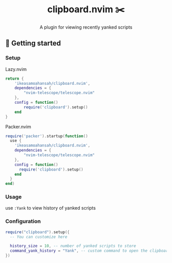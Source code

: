 <h1 align="center" style="font-weight: bold;">clipboard.nvim ✂️</h1>

<p align="center">A plugin for viewing recently yanked scripts</p>
 
<h2 id="started">🚀 Getting started</h2> 

### Setup

Lazy.nvim 

```lua
return {
    'ikeasamoahansah/clipboard.nvim',
    dependencies = {
        "nvim-telescope/telescope.nvim"
    },
    config = function()
        require('clipboard').setup()
    end
}
```

Packer.nvim

```lua
require('packer').startup(function()
  use {
    'ikeasamoahansah/clipboard.nvim',
    dependencies = {
        "nvim-telescope/telescope.nvim"
    },
    config = function()
      require('clipboard').setup()
    end
  }
end)
```

### Usage
use ```:Yank``` to view history of yanked scripts

### Configuration
```lua
require("clipboard").setup({
  -- You can customize here

  history_size = 10, -- number of yanked scripts to store
  command_yank_history = "Yank", -- custom command to open the clipboard menu
})
```
